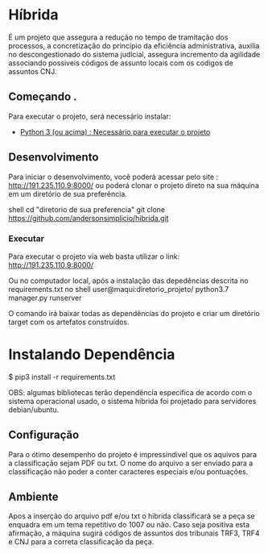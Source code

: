 # Híbrida

É um projeto que assegura a redução no tempo de tramitação dos processos, a concretização do princípio da eficiência administrativa, auxilia no descongestionado do sistema judicial, assegura incremento da agilidade associando possiveis códigos de assunto locais com os codigos de assuntos CNJ.

## Começando .

Para executar o projeto, será necessário instalar:

- [Python 3 (ou acima) : Necessário para executar o projeto](https://www.python.org/downloads)

## Desenvolvimento

Para iniciar o desenvolvimento, você poderá acessar pelo site : http://191.235.110.9:8000/ ou poderá clonar o projeto direto na sua máquina em um diretório de sua preferência. 

shell
cd "diretorio de sua preferencia"
git clone https://github.com/andersonsimplicio/hibrida.git


### Executar

Para executar o projeto via web basta utilizar o link: http://191.235.110.9:8000/

Ou no computador local, após a instalação das depedências descrita no requirements.txt no shell
user@maqui:diretorio_projeto/ python3.7 manager.py runserver


O comando irá baixar todas as dependências do projeto e criar um diretório target com os artefatos construídos.
# Instalando Dependência

$ pip3 install -r requirements.txt

OBS: algumas bibliotecas terão dependência especifica de acordo com o sistema operacional usado, o sistema hibrida foi projetado
para servidores debian/ubuntu.

## Configuração

Para o ótimo desempenho do projeto é impressindivel que os aquivos para a classificação sejam PDF ou txt. O nome do arquivo a ser enviado para a classificação não poder
a conter caracteres especiais e/ou pontuações. 

## Ambiente

Apos a inserção do arquivo pdf e/ou txt o hibrida classificará se a peça se enquadra em um tema repetitivo do 1007 ou não. Caso seja positiva esta afirmação, a máquina sugirá códigos de assuntos dos tribunais TRF3, TRF4 e CNJ para a correta classificação da peça.
